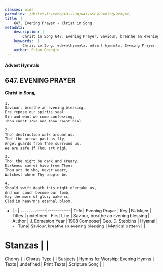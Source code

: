 ```yaml
---
classes: wide
permalink: /christ-in-song/601-700/641-650/Evening-Prayer/
title: |
    647. Evening Prayer - Christ in Song
metadata:
    description: |
        Christ in Song 647. Evening Prayer. Saviour, breathe an evening blessing, Ere repose our spirits seal: Sin and want we come confessing, Thou canst save and Thou canst heal.
    keywords:  |
        Christ in Song, adventhymnals, advent hymnals, Evening Prayer, Saviour, breathe an evening blessing. 
    author: Brian Onang'o
---
```


#### Advent Hymnals
## 647. EVENING PRAYER
####  Christ in Song,

```txt
1.
Saviour, breathe an evening blessing,
Ere repose our spirits seal:
Sin and want we come confessing,
Thou canst save and Thou canst heal.

2.
Tho' destruction walk around us,
Tho' the arrows past us fly;
Angel guards from Thee surround us,
We are safe if Thou art nigh.

3.
Tho' the night be dark and dreary,
Darkness cannot hide from Thee;
Thou art He who, never weary,
Watchest where Thy people be.

4.
Should swift death this night o'ertake us,
And our couch become our tomb,
May the morn of glory wake us,
Clad in heav'n's eternal bloom.

```

- |   -  |
-------------|------------|
Title | Evening Prayer |
Key | B♭ Major |
Titles | undefined |
First Line | Saviour, breathe an evening blessing |
Author | J. Edmeston
Year | 1908
Composer| Geo. C. Stebbins |
Hymnal|  - |
Tune| Saviour, breathe an evening blessing |
Metrical pattern | |
# Stanzas |  |
Chorus |  |
Chorus Type |  |
Subjects | Hymns for Worship: Evening Hymns |
Texts | undefined |
Print Texts | 
Scripture Song |  |
    
